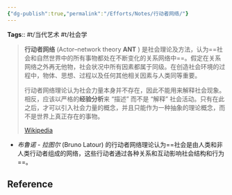 ```yaml
---
{"dg-publish":true,"permalink":"/Efforts/Notes/行动者网络/"}
---
```


**Tags**:: #t/当代艺术 #t/社会学

> **行动者网络** (Actor–network theory **ANT** ) 是社会理论及方法，认为==社会和自然世界中的所有事物都处在不断变化的关系网络中==。假定在关系网络之外再无他物，社会状况中所有因素都属于同级。在创造社会环境的过程中，物体、思想、过程以及任何其他相关因素与人类同等重要。
>
>行动者网络理论认为社会力量本身并不存在，因此不能用来解释社会现象。相反，应该以严格的**经验分析**来 “描述” 而不是 “解释” 社会活动。只有在此之后，才可以引入社会力量的概念，并且只能作为一种抽象的理论概念，而不是世界上真正存在的事物。
>
> [Wikipedia](https://en.wikipedia.org/wiki/Actor%E2%80%93network_theory)

- *布鲁诺 - 拉图尔* (Bruno Latour) 的行动者网络理论认为==社会是由人类和非人类行动者组成的网络，这些行动者通过各种关系和互动影响社会结构和行为==。


## Reference
